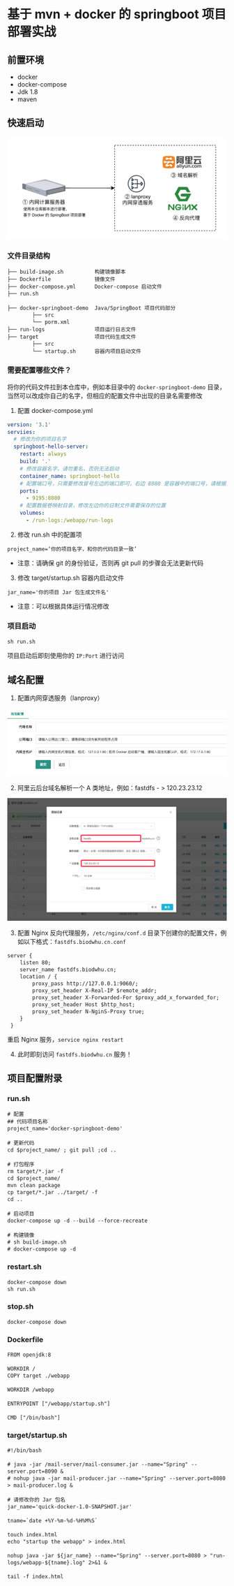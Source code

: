# 基于 mvn + docker 的 springboot 项目部署实战

## 前置环境

- docker
- docker-compose
- Jdk 1.8
- maven



## 快速启动

![image-20190307101147724](assets/image-20190307101147724.png)

### 文件目录结构

```
├── build-image.sh          构建镜像脚本
├── Dockerfile              镜像文件
├── docker-compose.yml      Docker-compose 启动文件
├── run.sh

├── docker-springboot-demo  Java/SpringBoot 项目代码部分
        ├── src
        └── porm.xml
├── run-logs                项目运行日志文件
├── target                  项目代码生成文件
        ├── src
        └── startup.sh      容器内项目启动文件
```



### 需要配置哪些文件？

将你的代码文件拉到本仓库中，例如本目录中的 `docker-springboot-demo` 目录，当然可以改成你自己的名字，但相应的配置文件中出现的目录名需要修改

1. 配置 docker-compose.yml

```yml
version: '3.1'
serviies:
  # 修改为你的项目名字
  springboot-hello-server:
    restart: always
    build: '.'
    # 修改容器名字，请勿重名，否则无法启动
    container_name: springboot-hello
    # 配置端口号，只需要修改冒号左边的端口即可，右边 8080 是容器中的端口号，请根据实际情况来修改
    ports:
      - 9195:8080
    # 配置数据卷映射目录，修改左边你的日制文件需要保存的位置
    volumes:
      - /run-logs:/webapp/run-logs
```

2. 修改 run.sh 中的配置项

```shell
project_name=‘你的项目名字，和你的代码目录一致’
```

- 注意：请确保 git 的身份验证，否则再 git pull 的步骤会无法更新代码

3. 修改 target/startup.sh 容器内启动文件

```shell
jar_name='你的项目 Jar 包生成文件名'
```

- 注意：可以根据具体运行情况修改

### 项目启动

```shell
sh run.sh
```

项目启动后即刻使用你的 `IP:Port` 进行访问



## 域名配置

1. 配置内网穿透服务（lanproxy）

![image-20190307093913562](assets/image-20190307093913562.png)

2. 阿里云后台域名解析一个 A 类地址，例如：fastdfs   - > 120.23.23.12

![image-20190307095229826](assets/image-20190307095229826.png)

3. 配置 Nginx 反向代理服务，`/etc/nginx/conf.d` 目录下创建你的配置文件，例如以下格式：`fastdfs.biodwhu.cn.conf`

```
server {
    listen 80;
    server_name fastdfs.biodwhu.cn;
    location / {
        proxy_pass http://127.0.0.1:9060/;
        proxy_set_header X-Real-IP $remote_addr;
        proxy_set_header X-Forwarded-For $proxy_add_x_forwarded_for;
        proxy_set_header Host $http_host;
        proxy_set_header N-NginS-Proxy true;
    }
 }
```

重启 Nginx 服务，`service nginx restart`

4. 此时即刻访问 `fastdfs.biodwhu.cn` 服务！





## 项目配置附录

### run.sh

```shell
# 配置
## 代码项目名称
project_name='docker-springboot-demo'

# 更新代码
cd $project_name/ ; git pull ;cd ..

# 打包程序
rm target/*.jar -f
cd $project_name/
mvn clean package
cp target/*.jar ../target/ -f
cd ..

# 启动项目
docker-compose up -d --build --force-recreate

# 构建镜像
# sh build-image.sh
# docker-compose up -d
```



### restart.sh

```shell
docker-compose down
sh run.sh
```



### stop.sh

```shell
docker-compose down
```





### Dockerfile

```shell
FROM openjdk:8

WORKDIR /
COPY target ./webapp

WORKDIR /webapp

ENTRYPOINT ["/webapp/startup.sh"]

CMD ["/bin/bash"]
```



### target/startup.sh

```shell
#!/bin/bash

# java -jar /mail-server/mail-consumer.jar --name="Spring" --server.port=8090 &
# nohup java -jar mail-producer.jar --name="Spring" --server.port=8080 > mail-producer.log &

# 请修改你的 Jar 包名
jar_name='quick-docker-1.0-SNAPSHOT.jar'

tname=`date +%Y-%m-%d-%H%M%S`

touch index.html
echo "startup the webapp" > index.html

nohup java -jar ${jar_name} --name="Spring" --server.port=8080 > "run-logs/webapp-${tname}.log" 2>&1 &

tail -f index.html
```

